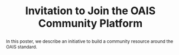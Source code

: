 ---
abstract: In this poster, we describe an initiative to build a community resource
  around the OAIS standard.
creators:
- Sierman, Barbara
- Kilbride, William
- L'Hours, Hervé
- Wheatley, Paul
date: null
document_url: https://services.phaidra.univie.ac.at/api/object/o:429602/download
grand_parent: iPRES
institutions: []
keywords:
- oais
landing_page_url: https://phaidra.univie.ac.at/o:429602
language: eng
layout: publication
license: CC BY 4.0 International
notes_url: null
parent: iPRES 2015
publication_type: poster
size: 408098
slides_url: null
source_name: iPRES
stream_url: null
title: Invitation to Join the OAIS Community Platform
year: 2015
---